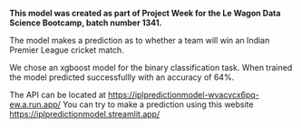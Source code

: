 **This model was created as part of Project Week for the Le Wagon Data Science Bootcamp, batch number 1341.**

The model makes a prediction as to whether a team will win an Indian Premier League cricket match. 

We chose an xgboost model for the binary classification task. When trained the model predicted successfullly with an accuracy of 64%. 

The API can be located at https://iplpredictionmodel-wvacvcx6pq-ew.a.run.app/
You can try to make a prediction using this website https://iplpredictionmodel.streamlit.app/
